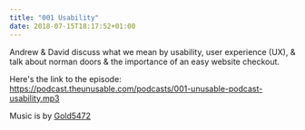 ```yaml
---
title: "001 Usability"
date: 2018-07-15T18:17:52+01:00
---
```


Andrew &amp; David discuss what we mean by usability, user experience (UX), &amp; talk about norman doors &amp; the importance of an easy website checkout.

Here's the link to the episode: https://podcast.theunusable.com/podcasts/001-unusable-podcast-usability.mp3

Music is by [Gold5472](https://gold5472.newgrounds.com/)